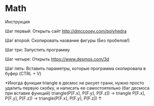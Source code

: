 # Math

Инструкция

Шаг первый: Открыть сайт http://dmccooey.com/polyhedra

Шаг второй: Скопировать название фигуры (Без пробелов!)

Шаг три: Запустить программу

Шаг четыре: Открыть https://www.desmos.com/3d

Шаг пять: Вставить параметры, которые программа скопировала в буфер (CTRL + V)

*Иногда функция triangle в десмос не рисует грани, нужно просто удалить первую 
 скобку, и написать ее самостоятельно (баг десмоса при вставке функций)
 triangle(P[F.x], P[F.y], P[F.z]) -> triangle P[F.x], P[F.y], P[F.z]) -> triangle(P[F.x], P[F.y], P[F.z])
                                                ↑
